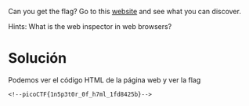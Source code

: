 Can you get the flag? Go to this [website](http://saturn.picoctf.net:53661/) and see what you can discover.

Hints:
What is the web inspector in web browsers?

# Solución
Podemos ver el código HTML de la página web y ver la flag
```
<!--picoCTF{1n5p3t0r_0f_h7ml_1fd8425b}-->
```